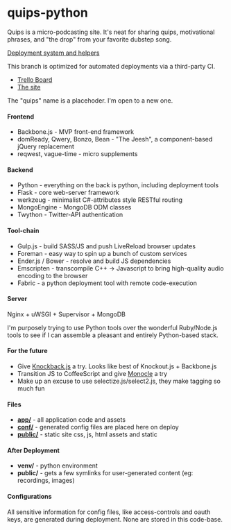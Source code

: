 # quips-python

Quips is a micro-podcasting site. It's neat for sharing quips, motivational phrases, and "the drop" from your favorite dubstep song.

[Deployment system and helpers](https://github.com/halfvector/quips-deployment)

This branch is optimized for automated deployments via a third-party CI.

- [Trello Board](https://trello.com/b/wkVA1cK1/project-quips)
- [The site](http://what.you.say.icanhaserror.com/)

The "quips" name is a placehoder. I'm open to a new one.

#### Frontend
- Backbone.js - MVP front-end framework
- domReady, Qwery, Bonzo, Bean - "The Jeesh", a component-based jQuery replacement
- reqwest, vague-time - micro supplements

#### Backend
- Python - everything on the back is python, including deployment tools
- Flask - core web-server framework
- werkzeug - minimalist C#-attributes style RESTful routing
- MongoEngine - MongoDB ODM classes
- Twython - Twitter-API authentication

#### Tool-chain
- Gulp.js - build SASS/JS and push LiveReload browser updates
- Foreman - easy way to spin up a bunch of custom services
- Ender.js / Bower - resolve and build JS dependencies 
- Emscripten - transcompile C++ -> Javascript to bring high-quality audio encoding to the browser
- Fabric - a python deployment tool with remote code-execution

#### Server
Nginx + uWSGI + Supervisor + MongoDB

I'm purposely trying to use Python tools over the wonderful Ruby/Node.js tools to see if I can assemble a pleasant and entirely Python-based stack.

#### For the future
- Give [Knockback.js](http://kmalakoff.github.io/knockback/) a try. Looks like best of Knockout.js + Backbone.js
- Transition JS to CoffeeScript and give [Monocle](http://monocle.tapquo.com/) a try
- Make up an excuse to use selectize.js/select2.js, they make tagging so much fun

#### Files
- [**app/**](app) - all application code and assets   
- [**conf/**](conf) - generated config files are placed here on deploy
- [**public/**](public) - static site css, js, html assets and static
   
#### After Deployment 
- **venv/** - python environment  
- **public/** - gets a few symlinks for user-generated content (eg: recordings, images)


#### Configurations
All sensitive information for config files, like access-controls and oauth keys, are generated during deployment. None are stored in this code-base.
